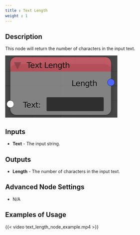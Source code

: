 ```yaml
---
title : Text Length
weight : 1
---
```


## Description

This node will return the number of characters in the input text.

![image](text_length_node.png)

## Inputs

- **Text** - The input string.

## Outputs

- **Length** - The number of characters in the input text.

## Advanced Node Settings

- N/A

## Examples of Usage

{{< video text_length_node_example.mp4 >}}
